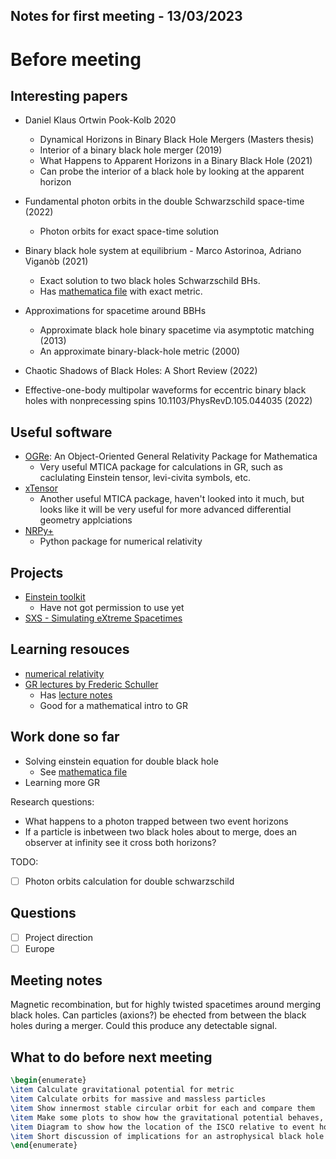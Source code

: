 ## Notes for first meeting - 13/03/2023

# Before meeting

## Interesting papers

* Daniel Klaus Ortwin Pook-Kolb 2020
  - Dynamical Horizons in Binary Black Hole Mergers (Masters thesis)
  - Interior of a binary black hole merger (2019)
  - What Happens to Apparent Horizons in a Binary Black Hole (2021)
  - Can probe the interior of a black hole by looking at the apparent horizon

* Fundamental photon orbits in the double Schwarzschild space-time (2022)
  - Photon orbits for exact space-time solution

* Binary black hole system at equilibrium - Marco Astorinoa, Adriano Viganòb (2021)
    - Exact solution to two black holes Schwarzschild BHs.
    - Has [mathematica file](../GR_nbs/double_schwarzschild_soln) with exact metric.

* Approximations for spacetime around BBHs
  - Approximate black hole binary spacetime via asymptotic matching (2013)
  - An approximate binary-black-hole metric (2000)

* Chaotic Shadows of Black Holes:  A Short Review (2022)

* Effective-one-body multipolar waveforms for eccentric binary black holes with nonprecessing spins
  10.1103/PhysRevD.105.044035 (2022)

## Useful software
* [OGRe](../GR_nbs/OGRe_documentation): An Object-Oriented General Relativity Package for Mathematica
    -  Very useful MTICA package for calculations in GR, such as caclulating Einstein tensor, levi-civita symbols, etc.
* [xTensor](../GR_nbs/xTensor.nb)
    - Another useful MTICA package, haven't looked into it much, but looks like it will be very useful for more advanced differential geometry applciations
* [NRPy+](https://nrpyplus.net/)
    - Python package for numerical relativity

## Projects
* [Einstein toolkit](http://einsteintoolkit.org/)
    - Have not got permission to use yet
* [SXS - Simulating eXtreme Spacetimes](https://www.black-holes.org/)

## Learning resouces
* [numerical relativity](https://www.ictp-saifr.org/the-sound-of-space-time-the-dawn-of-gravitational-wave-science/)
* [GR lectures by Frederic Schuller](https://youtube.com/playlist?list=PL6YPgEhGKjOGKriFcF0LCJ4J8LDY3-nyR)
  - Has [lecture notes](https://docs.wixstatic.com/ugd/6b203f_dc24fe06fbe14a71ae32a1ad031e1928.pdf?index=true)
  - Good for a mathematical intro to GR

## Work done so far
* Solving einstein equation for double black hole
    - See [mathematica file](../GR_nbs/double_schwarzschild_soln.nb)
* Learning more GR

Research questions:
- What happens to a photon trapped between two event horizons
- If a particle is inbetween two black holes about to merge, does an observer at infinity see it cross both horizons?

TODO:
- [ ] Photon orbits calculation for double schwarzschild



## Questions
- [ ] Project direction
- [ ] Europe

## Meeting notes

Magnetic recombination, but for highly twisted spacetimes around merging black holes. Can particles (axions?) be ehected 
from between the black holes during a merger. Could this produce any detectable signal.

## What to do before next meeting
```latex
\begin{enumerate}
\item Calculate gravitational potential for metric
\item Calculate orbits for massive and massless particles
\item Show innermost stable circular orbit for each and compare them
\item Make some plots to show how the gravitational potential behaves, and stable orbits in that potential
\item Diagram to show how the location of the ISCO relative to event horizon
\item Short discussion of implications for an astrophysical black hole - why is having the ISCO different for massive/mass-less particles significant?
\end{enumerate}
```

